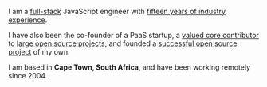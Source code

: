 I am a [full-stack](/2014/04/what-does-full-stack-mean) JavaScript engineer with [fifteen years of industry experience](/portfolio).

I have also been the co-founder of a PaaS startup, a [valued core contributor](https://drupal.org/node/956624) to
[large open source projects](http://drupal.org), and founded a [successful open source project](http://aegirproject.org) of my own.

I am based in __Cape Town, South Africa__, and have been working remotely since 2004.
